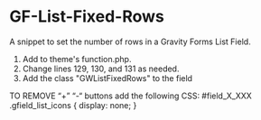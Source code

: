 # GF-List-Fixed-Rows
A snippet to set the number of rows in a Gravity Forms List Field.
1. Add to theme's function.php.
2. Change lines 129, 130, and 131 as needed.
3. Add the class "GWListFixedRows" to the field

TO REMOVE “+” “-“ buttons add the following CSS: #field_X_XXX .gfield_list_icons { display: none; }

